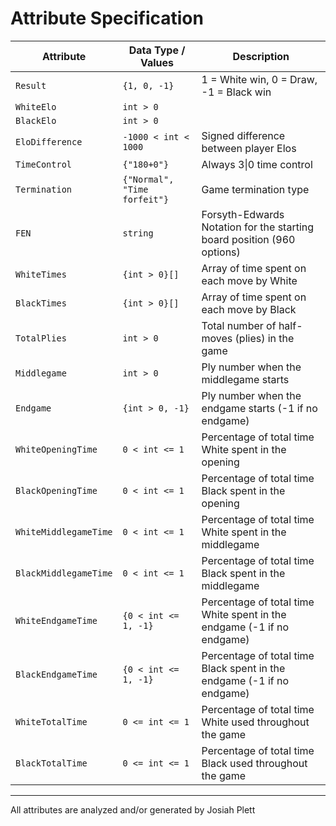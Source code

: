 # Attribute Specification

| **Attribute**         | **Data Type / Values**       | **Description**                                                        |
| --------------------- | ---------------------------- | ---------------------------------------------------------------------- |
| `Result`              | `{1, 0, -1}`                 | 1 = White win, 0 = Draw, -1 = Black win                                |
| `WhiteElo`            | `int > 0`                    |                                                                        |
| `BlackElo`            | `int > 0`                    |                                                                        |
| `EloDifference`       | `-1000 < int < 1000`         | Signed difference between player Elos                                  |
| `TimeControl`         | `{"180+0"}`                  | Always 3\|0 time control                                               |
| `Termination`         | `{"Normal", "Time forfeit"}` | Game termination type                                                  |
| `FEN`                 | `string`                     | Forsyth-Edwards Notation for the starting board position (960 options) |
| `WhiteTimes`          | `{int > 0}[]`                | Array of time spent on each move by White                              |
| `BlackTimes`          | `{int > 0}[]`                | Array of time spent on each move by Black                              |
| `TotalPlies`          | `int > 0`                    | Total number of half-moves (plies) in the game                         |
| `Middlegame`          | `int > 0`                    | Ply number when the middlegame starts                                  |
| `Endgame`             | `{int > 0, -1}`              | Ply number when the endgame starts (-1 if no endgame)                  |
| `WhiteOpeningTime`    | `0 < int <= 1`               | Percentage of total time White spent in the opening                    |
| `BlackOpeningTime`    | `0 < int <= 1`               | Percentage of total time Black spent in the opening                    |
| `WhiteMiddlegameTime` | `0 < int <= 1`               | Percentage of total time White spent in the middlegame                 |
| `BlackMiddlegameTime` | `0 < int <= 1`               | Percentage of total time Black spent in the middlegame                 |
| `WhiteEndgameTime`    | `{0 < int <= 1, -1}`         | Percentage of total time White spent in the endgame (-1 if no endgame) |
| `BlackEndgameTime`    | `{0 < int <= 1, -1}`         | Percentage of total time Black spent in the endgame (-1 if no endgame) |
| `WhiteTotalTime`      | `0 <= int <= 1`              | Percentage of total time White used throughout the game                |
| `BlackTotalTime`      | `0 <= int <= 1`              | Percentage of total time Black used throughout the game                |

---

All attributes are analyzed and/or generated by Josiah Plett
